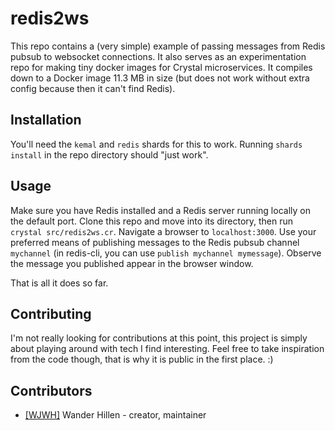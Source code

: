 # redis2ws

This repo contains a (very simple) example of passing messages from Redis pubsub to websocket connections. It also serves as an experimentation repo for making tiny docker images for Crystal microservices. It compiles down to a Docker image 11.3 MB in size (but does not work without extra config because then it can't find Redis).

## Installation

You'll need the `kemal` and `redis` shards for this to work. Running `shards install` in the repo directory should "just work". 

## Usage

Make sure you have Redis installed and a Redis server running locally on the default port. Clone this repo and move into its directory, then run `crystal src/redis2ws.cr`. Navigate a browser to `localhost:3000`. Use your preferred means of publishing messages to the Redis pubsub channel `mychannel` (in redis-cli, you can use `publish mychannel mymessage`). Observe the message you published appear in the browser window.

That is all it does so far.

## Contributing

I'm not really looking for contributions at this point, this project is simply about playing around with tech I find interesting. Feel free to take inspiration from the code though, that is why it is public in the first place. :) 

## Contributors

- [[WJWH]](https://github.com/WJWH) Wander Hillen - creator, maintainer
